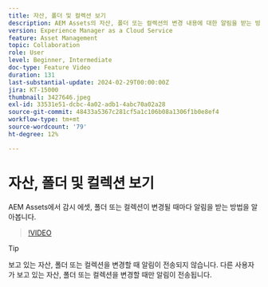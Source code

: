 ```yaml
---
title: 자산, 폴더 및 컬렉션 보기
description: AEM Assets의 자산, 폴더 또는 컬렉션의 변경 내용에 대한 알림을 받는 방법을 알아봅니다.
version: Experience Manager as a Cloud Service
feature: Asset Management
topic: Collaboration
role: User
level: Beginner, Intermediate
doc-type: Feature Video
duration: 131
last-substantial-update: 2024-02-29T00:00:00Z
jira: KT-15000
thumbnail: 3427646.jpeg
exl-id: 33531e51-dcbc-4a02-adb1-4abc70a02a28
source-git-commit: 48433a5367c281cf5a1c106b08a1306f1b0e8ef4
workflow-type: tm+mt
source-wordcount: '79'
ht-degree: 12%

---
```


# 자산, 폴더 및 컬렉션 보기

AEM Assets에서 감시 에셋, 폴더 또는 컬렉션이 변경될 때마다 알림을 받는 방법을 알아봅니다.

>[!VIDEO](https://video.tv.adobe.com/v/3427646/?learn=on)

>[!TIP]
>
> 보고 있는 자산, 폴더 또는 컬렉션을 변경할 때 알림이 전송되지 않습니다. 다른 사용자가 보고 있는 자산, 폴더 또는 컬렉션을 변경할 때만 알림이 전송됩니다.
